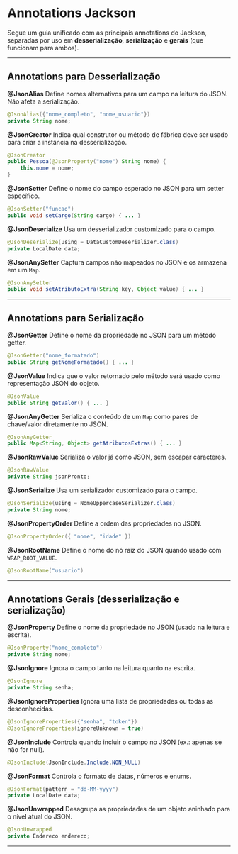 # Annotations Jackson

Segue um guia unificado com as principais annotations do Jackson, separadas por uso em **desserialização**, **serialização** e **gerais** (que funcionam para ambos).

---

## Annotations para Desserialização

**@JsonAlias**
Define nomes alternativos para um campo na leitura do JSON.
Não afeta a serialização.

```java
@JsonAlias({"nome_completo", "nome_usuario"})
private String nome;
```

**@JsonCreator**
Indica qual construtor ou método de fábrica deve ser usado para criar a instância na desserialização.

```java
@JsonCreator
public Pessoa(@JsonProperty("nome") String nome) {
    this.nome = nome;
}
```

**@JsonSetter**
Define o nome do campo esperado no JSON para um setter específico.

```java
@JsonSetter("funcao")
public void setCargo(String cargo) { ... }
```

**@JsonDeserialize**
Usa um desserializador customizado para o campo.

```java
@JsonDeserialize(using = DataCustomDeserializer.class)
private LocalDate data;
```

**@JsonAnySetter**
Captura campos não mapeados no JSON e os armazena em um `Map`.

```java
@JsonAnySetter
public void setAtributoExtra(String key, Object value) { ... }
```

---

## Annotations para Serialização

**@JsonGetter**
Define o nome da propriedade no JSON para um método getter.

```java
@JsonGetter("nome_formatado")
public String getNomeFormatado() { ... }
```

**@JsonValue**
Indica que o valor retornado pelo método será usado como representação JSON do objeto.

```java
@JsonValue
public String getValor() { ... }
```

**@JsonAnyGetter**
Serializa o conteúdo de um `Map` como pares de chave/valor diretamente no JSON.

```java
@JsonAnyGetter
public Map<String, Object> getAtributosExtras() { ... }
```

**@JsonRawValue**
Serializa o valor já como JSON, sem escapar caracteres.

```java
@JsonRawValue
private String jsonPronto;
```

**@JsonSerialize**
Usa um serializador customizado para o campo.

```java
@JsonSerialize(using = NomeUppercaseSerializer.class)
private String nome;
```

**@JsonPropertyOrder**
Define a ordem das propriedades no JSON.

```java
@JsonPropertyOrder({ "nome", "idade" })
```

**@JsonRootName**
Define o nome do nó raiz do JSON quando usado com `WRAP_ROOT_VALUE`.

```java
@JsonRootName("usuario")
```

---

## Annotations Gerais (desserialização e serialização)

**@JsonProperty**
Define o nome da propriedade no JSON (usado na leitura e escrita).

```java
@JsonProperty("nome_completo")
private String nome;
```

**@JsonIgnore**
Ignora o campo tanto na leitura quanto na escrita.

```java
@JsonIgnore
private String senha;
```

**@JsonIgnoreProperties**
Ignora uma lista de propriedades ou todas as desconhecidas.

```java
@JsonIgnoreProperties({"senha", "token"})
@JsonIgnoreProperties(ignoreUnknown = true)
```

**@JsonInclude**
Controla quando incluir o campo no JSON (ex.: apenas se não for null).

```java
@JsonInclude(JsonInclude.Include.NON_NULL)
```

**@JsonFormat**
Controla o formato de datas, números e enums.

```java
@JsonFormat(pattern = "dd-MM-yyyy")
private LocalDate data;
```

**@JsonUnwrapped**
Desagrupa as propriedades de um objeto aninhado para o nível atual do JSON.

```java
@JsonUnwrapped
private Endereco endereco;
```

---

